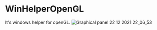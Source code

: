 # WinHelperOpenGL
It's windows helper for openGL.
![Graphical panel 22 12 2021 22_06_53](https://user-images.githubusercontent.com/85260208/147142905-e5da2a5e-47c3-4fb4-b787-7970fd528539.png)
